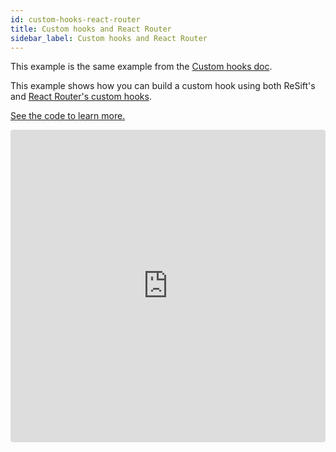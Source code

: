 ```yaml
---
id: custom-hooks-react-router
title: Custom hooks and React Router
sidebar_label: Custom hooks and React Router
---
```


This example is the same example from the [Custom hooks doc](../main-concepts/custom-hooks.md).

This example shows how you can build a custom hook using both ReSift's and [React Router's custom hooks](https://reacttraining.com/react-router/web/api/Hooks).

[See the code to learn more.](https://codesandbox.io/s/custom-hooks-43pkz?fontsize=14)

<iframe src="https://codesandbox.io/embed/custom-hooks-43pkz?fontsize=14"
  style="width:100%; height:500px; border:0; border-radius: 4px; overflow:hidden;"
  title="Custom Hooks"
  allow="geolocation; microphone; camera; midi; vr; accelerometer; gyroscope; payment; ambient-light-sensor; encrypted-media; usb"
  sandbox="allow-modals allow-forms allow-popups allow-scripts allow-same-origin"
></iframe>
